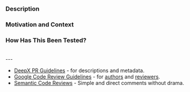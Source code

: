 <!--
- Please fill the sections below and the PR metadata.
- Make it readable for reviewers and future visitors.
-->

### Description
<!--- Describe your changes in detail -->

### Motivation and Context
<!--- Why is this change required? What problem does it solve? -->

### How Has This Been Tested?
<!--- Help reviewers by providing explanations, code snippets, checklists, etc. -->


<br>
---

- [DeepX PR Guidelines](https://github.com/DeepX-inc/.github/blob/main/pull_request_guidelines.md) - for descriptions and metadata.
- [Google Code Review Guidelines](https://google.github.io/eng-practices/) - for [authors](https://google.github.io/eng-practices/review/developer/) and [reviewers](https://google.github.io/eng-practices/review/reviewer/).
- [Semantic Code Reviews](https://www.m31coding.com/blog/semantic-reviews.html) - Simple and direct comments without drama.
